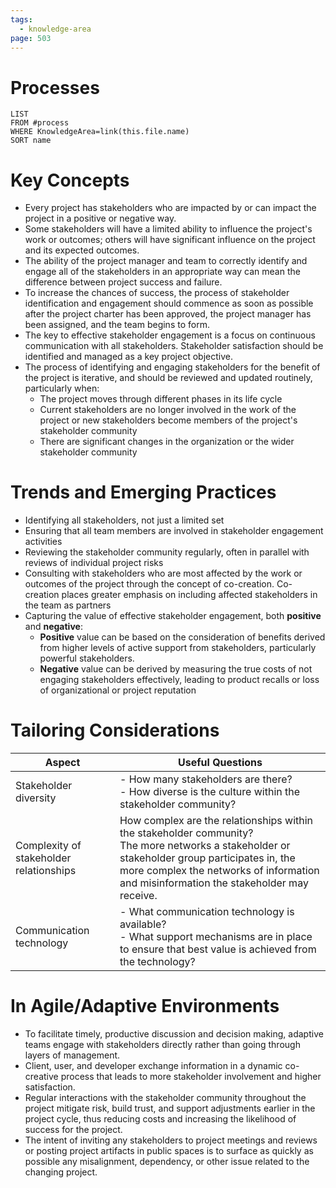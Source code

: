 ```yaml
---
tags:
  - knowledge-area
page: 503
---
```

# Processes
```dataview
LIST
FROM #process 
WHERE KnowledgeArea=link(this.file.name)
SORT name
```
# Key Concepts
- Every project has stakeholders who are impacted by or can impact the project in a positive or negative way.
- Some stakeholders will have a limited ability to influence the project's work or outcomes; others will have significant influence on the project and its expected outcomes.
- The ability of the project manager and team to correctly identify and engage all of the stakeholders in an appropriate way can mean the difference between project success and failure.
- To increase the chances of success, the process of stakeholder identification and engagement should commence as soon as possible after the project charter has been approved, the project manager has been assigned, and the team begins to form.
- The key to effective stakeholder engagement is a focus on continuous communication with all stakeholders. Stakeholder satisfaction should be identified and managed as a key project objective.
- The process of identifying and engaging stakeholders for the benefit of the project is iterative, and should be reviewed and updated routinely, particularly when:
	- The project moves through different phases in its life cycle
	- Current stakeholders are no longer involved in the work of the project or new stakeholders become members of the project's stakeholder community
	- There are significant changes in the organization or the wider stakeholder community

# Trends and Emerging Practices
- Identifying all stakeholders, not just a limited set
- Ensuring that all team members are involved in stakeholder engagement activities
- Reviewing the stakeholder community regularly, often in parallel with reviews of individual project risks
- Consulting with stakeholders who are most affected by the work or outcomes of the project through the concept of co-creation. Co-creation places greater emphasis on including affected stakeholders in the team as partners
- Capturing the value of effective stakeholder engagement, both **positive** and **negative**:
	- **Positive** value can be based on the consideration of benefits derived from higher levels of active support from stakeholders, particularly powerful stakeholders.
	- **Negative** value can be derived by measuring the true costs of not engaging stakeholders effectively, leading to product recalls or loss of organizational or project reputation
# Tailoring Considerations
| Aspect | Useful Questions |
| ---- | ---- |
| Stakeholder diversity | - How many stakeholders are there?<br>- How diverse is the culture within the stakeholder community? |
| Complexity of stakeholder relationships | How complex are the relationships within the stakeholder community?<br>The more networks a stakeholder or stakeholder group participates in, the more complex the networks of information and misinformation the stakeholder may receive. |
| Communication technology | - What communication technology is available?<br>- What support mechanisms are in place to ensure that best value is achieved from the technology? |

# In Agile/Adaptive Environments
- To facilitate timely, productive discussion and decision making, adaptive teams engage with stakeholders directly rather than going through layers of management.
- Client, user, and developer exchange information in a dynamic co-creative process that leads to more stakeholder involvement and higher satisfaction.
- Regular interactions with the stakeholder community throughout the project mitigate risk, build trust, and support adjustments earlier in the project cycle, thus reducing costs and increasing the likelihood of success for the project.
- The intent of inviting any stakeholders to project meetings and reviews or posting project artifacts in public spaces is to surface as quickly as possible any misalignment, dependency, or other issue related to the changing project.